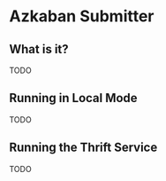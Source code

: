 Azkaban Submitter
===============

What is it?
-----------

TODO

Running in Local Mode
---------------------

TODO

Running the Thrift Service
--------------------------

TODO
